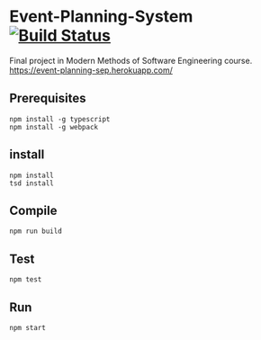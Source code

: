 # Event-Planning-System [![Build Status](https://travis-ci.org/reginbald/Event-Planning-System.svg?branch=master)](https://travis-ci.org/reginbald/Event-Planning-System)
Final project in Modern Methods of Software Engineering course.
https://event-planning-sep.herokuapp.com/

## Prerequisites
```
npm install -g typescript
npm install -g webpack
```

## install
```
npm install
tsd install
```

## Compile
```
npm run build
```

## Test
```
npm test
```

## Run

```
npm start
```
